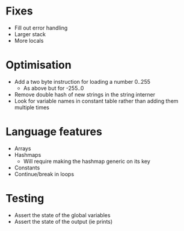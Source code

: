 # Fixes
* Fill out error handling
* Larger stack
* More locals
 
# Optimisation
* Add a two byte instruction for loading a number 0..255
  * As above but for -255..0
* Remove double hash of new strings in the string interner
* Look for variable names in constant table rather than adding them multiple times

# Language features
* Arrays
* Hashmaps
  * Will require making the hashmap generic on its key
* Constants
* Continue/break in loops

# Testing
* Assert the state of the global variables
* Assert the state of the output (ie prints)
